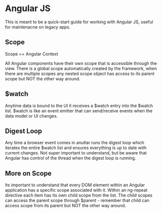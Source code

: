 # Angular JS

This is meant to be a quick-start guide for working with Angular JS, useful for maintenacne on legacy apps.

## Scope

Scope == Angular Context

All Angular components have their own scope that is accessible through the view.  There is a global scope automatically created by the framework, when there are multiple scopes any nested scope object has access to its parent scope but NOT the other way around.

## $watch

Anytime data is bound to the UI it receives a $watch entry into the $watch list.  $watch is like an event emitter that can send/receive events when the data model or UI changes.

## Digest Loop

Any time a browser event comes in anutlar runs the digest loop which iterates the entire $watch list and ensures everything is up to date with current changes.  Not super important to understand, but be aware that Angular has control of the thread when the digest loop is running.

## More on Scope
Its important to understand that every DOM element within an Angular application has a specific scope associated with it.  Within an ng-repeat directive each item has its own child scope from the list. The child scopes can access the parent scope through $parent - remember that child can access scope from its parent but NOT the other way around. 